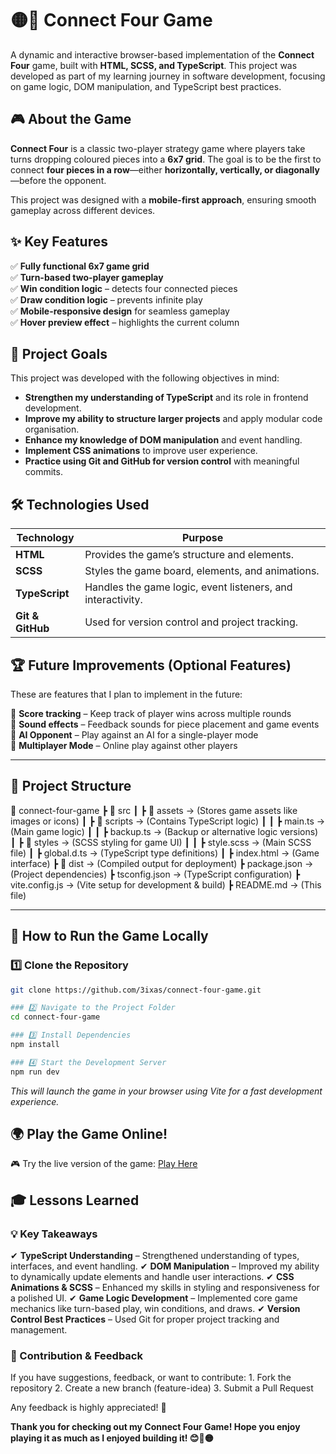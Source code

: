 # 🟡🔴 Connect Four Game

A dynamic and interactive browser-based implementation of the **Connect Four** game, built with **HTML, SCSS, and TypeScript**. This project was developed as part of my learning journey in software development, focusing on game logic, DOM manipulation, and TypeScript best practices.

## 🎮 About the Game

**Connect Four** is a classic two-player strategy game where players take turns dropping coloured pieces into a **6x7 grid**. The goal is to be the first to connect **four pieces in a row**—either **horizontally, vertically, or diagonally**—before the opponent.

This project was designed with a **mobile-first approach**, ensuring smooth gameplay across different devices.

## ✨ Key Features

✅ **Fully functional 6x7 game grid**  
✅ **Turn-based two-player gameplay**  
✅ **Win condition logic** – detects four connected pieces  
✅ **Draw condition logic** – prevents infinite play  
✅ **Mobile-responsive design** for seamless gameplay  
✅ **Hover preview effect** – highlights the current column

## 🎯 Project Goals

This project was developed with the following objectives in mind:

- **Strengthen my understanding of TypeScript** and its role in frontend development.
- **Improve my ability to structure larger projects** and apply modular code organisation.
- **Enhance my knowledge of DOM manipulation** and event handling.
- **Implement CSS animations** to improve user experience.
- **Practice using Git and GitHub for version control** with meaningful commits.

## 🛠️ Technologies Used

| Technology  | Purpose |
|-------------|---------|
| **HTML** | Provides the game’s structure and elements. |
| **SCSS** | Styles the game board, elements, and animations. |
| **TypeScript** | Handles the game logic, event listeners, and interactivity. |
| **Git & GitHub** | Used for version control and project tracking. |

## 🏆 Future Improvements (Optional Features)

These are features that I plan to implement in the future:
 
🔹 **Score tracking** – Keep track of player wins across multiple rounds  
🔹 **Sound effects** – Feedback sounds for piece placement and game events  
🔹 **AI Opponent** – Play against an AI for a single-player mode  
🔹 **Multiplayer Mode** – Online play against other players  

---

## 📂 Project Structure
📂 connect-four-game
┣ 📂 src
┃ ┣ 📂 assets → (Stores game assets like images or icons)
┃ ┣ 📂 scripts → (Contains TypeScript logic)
┃ ┃ ┣ main.ts → (Main game logic)
┃ ┃ ┣ backup.ts → (Backup or alternative logic versions)
┃ ┣ 📂 styles → (SCSS styling for game UI)
┃ ┃ ┣ style.scss → (Main SCSS file)
┃ ┣ global.d.ts → (TypeScript type definitions)
┃ ┣ index.html → (Game interface)
┣ 📂 dist → (Compiled output for deployment)
┣ package.json → (Project dependencies)
┣ tsconfig.json → (TypeScript configuration)
┣ vite.config.js → (Vite setup for development & build)
┣ README.md → (This file)

---

## 🚀 How to Run the Game Locally

### 1️⃣ Clone the Repository
```sh
git clone https://github.com/3ixas/connect-four-game.git

### 2️⃣ Navigate to the Project Folder
cd connect-four-game

### 3️⃣ Install Dependencies
npm install

### 4️⃣ Start the Development Server
npm run dev
```
_This will launch the game in your browser using Vite for a fast development experience._

## 🌍 Play the Game Online!

🎮 Try the live version of the game: [Play Here](https://3ixas.github.io/connect-four-game/)

## 🎓 Lessons Learned

### 💡 Key Takeaways

✔ **TypeScript Understanding** – Strengthened understanding of types, interfaces, and event handling.
✔ **DOM Manipulation** – Improved my ability to dynamically update elements and handle user interactions.
✔ **CSS Animations & SCSS** – Enhanced my skills in styling and responsiveness for a polished UI.
✔ **Game Logic Development** – Implemented core game mechanics like turn-based play, win conditions, and draws.
✔ **Version Control Best Practices** – Used Git for proper project tracking and management.

### 🤝 Contribution & Feedback

If you have suggestions, feedback, or want to contribute:
	1.	Fork the repository
	2.	Create a new branch (feature-idea)
	3.	Submit a Pull Request

Any feedback is highly appreciated! 🎉

**Thank you for checking out my Connect Four Game! Hope you enjoy playing it as much as I enjoyed building it! 😊🔴🟡**
